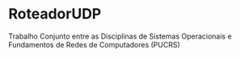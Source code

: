 # RoteadorUDP
Trabalho Conjunto entre as Disciplinas de Sistemas Operacionais e Fundamentos de Redes de Computadores (PUCRS)
